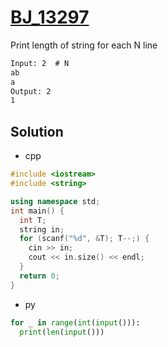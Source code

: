 # [BJ_13297](https://acmicpc.net/problem/13297)

Print length of string for each N line

```txt
Input: 2  # N
ab
a
Output: 2
1
```

## Solution

* cpp

```cpp
#include <iostream>
#include <string>

using namespace std;
int main() {
  int T;
  string in;
  for (scanf("%d", &T); T--;) {
    cin >> in;
    cout << in.size() << endl;
  }
  return 0;
}
```

* py

```py
for _ in range(int(input())):
  print(len(input()))
```
